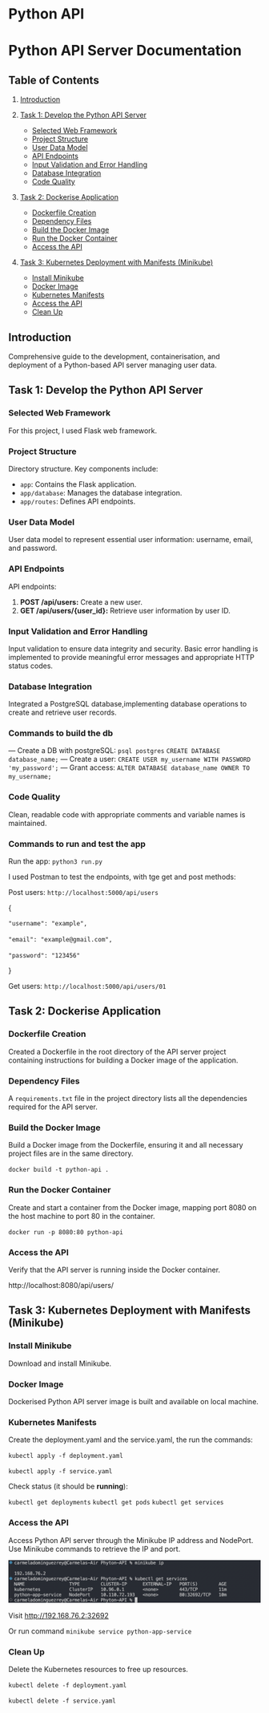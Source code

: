 # Python API


# Python API Server Documentation


## Table of Contents

1. [Introduction](#introduction)
2. [Task 1: Develop the Python API Server](#task-1-develop-the-python-api-server)
   - [Selected Web Framework](#selected-web-framework)
   - [Project Structure](#project-structure)
   - [User Data Model](#user-data-model)
   - [API Endpoints](#api-endpoints)
   - [Input Validation and Error Handling](#input-validation-and-error-handling)
   - [Database Integration](#database-integration)
   - [Code Quality](#code-quality)


3. [Task 2: Dockerise Application](#task-2-dockerise-your-application)
   - [Dockerfile Creation](#dockerfile-creation)
   - [Dependency Files](#dependency-files)
   - [Build the Docker Image](#build-the-docker-image)
   - [Run the Docker Container](#run-the-docker-container)
   - [Access the API](#access-the-api)


4. [Task 3: Kubernetes Deployment with Manifests (Minikube)](#task-3-kubernetes-deployment-with-manifests-minikube)
   - [Install Minikube](#install-minikube)
   - [Docker Image](#docker-image)
   - [Kubernetes Manifests](#kubernetes-manifests)
   - [Access the API](#access-the-api-1)
   - [Clean Up](#clean-up)

## Introduction

Comprehensive guide to the development, containerisation, and deployment of a Python-based API server managing user data. 

## Task 1: Develop the Python API Server

### Selected Web Framework

For this project, I used Flask web framework.

### Project Structure

Directory structure. Key components include:

- `app`: Contains the Flask application.
- `app/database`: Manages the database integration.
- `app/routes`: Defines API endpoints.

### User Data Model

User data model to represent essential user information: username, email, and password.

### API Endpoints

API endpoints:

1. **POST /api/users:** Create a new user.
2. **GET /api/users/{user_id}:** Retrieve user information by user ID.

### Input Validation and Error Handling

Input validation to ensure data integrity and security. Basic error handling is implemented to provide meaningful error messages and appropriate HTTP status codes.

### Database Integration

Integrated a PostgreSQL database,implementing database operations to create and retrieve user records.

### Commands to build the db

— Create a DB with postgreSQL: `psql postgres` `CREATE DATABASE database_name;`
— Create a user: `CREATE USER my_username WITH PASSWORD 'my_password';`
— Grant access: `ALTER DATABASE database_name OWNER TO my_username;`

### Code Quality

Clean, readable code with appropriate comments and variable names is maintained.

### Commands to run and test the app

Run the app: `python3 run.py`

I used Postman to test the endpoints, with tge get and post methods:

Post users: `http://localhost:5000/api/users`

{

    "username": "example",

    "email": "example@gmail.com",

    "password": "123456"
}

Get users: `http://localhost:5000/api/users/01`



## Task 2: Dockerise Application

### Dockerfile Creation

Created a Dockerfile in the root directory of the API server project containing instructions for building a Docker image of the application.

### Dependency Files

A `requirements.txt` file in the project directory lists all the dependencies required for the  API server.

### Build the Docker Image

Build a Docker image from the Dockerfile, ensuring it and all necessary project files are in the same directory.

`docker build -t python-api .`


### Run the Docker Container

Create and start a container from the Docker image, mapping port 8080 on the host machine to port 80 in the container.

`docker run -p 8080:80 python-api`

### Access the API

Verify that the API server is running inside the Docker container. 

http://localhost:8080/api/users/

## Task 3: Kubernetes Deployment with Manifests (Minikube)

### Install Minikube

Download and install Minikube.

### Docker Image

Dockerised Python API server image is built and available on local machine.

### Kubernetes Manifests

Create the deployment.yaml and the service.yaml, the run the commands: 

`kubectl apply -f deployment.yaml`

`kubectl apply -f service.yaml `

Check status (it should be **running**):

`kubectl get deployments` 
`kubectl get pods`
`kubectl get services`


### Access the API

Access Python API server through the Minikube IP address and NodePort. Use Minikube commands to retrieve the IP and port.

![](./assets/minikube.png)

Visit http://192.168.76.2:32692

Or run command `minikube service python-app-service`

### Clean Up

Delete the Kubernetes resources to free up resources.

`kubectl delete -f deployment.yaml`

`kubectl delete -f service.yaml`
